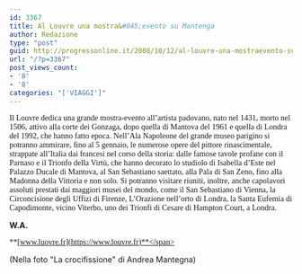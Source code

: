```yaml
---
id: 3367
title: Al Louvre una mostra&#045;evento su Mantenga
author: Redazione
type: "post"
guid: http://progressonline.it/2008/10/12/al-louvre-una-mostraevento-su-mantenga/
url: "/?p=3367"
post_views_count:
- '8'
- '8'
categories: "['VIAGGI']"
---
```


<span style="font-family: Tahoma">Il Louvre dedica una grande mostra-evento all’artista padovano, nato nel 1431, morto nel 1506, attivo alla corte dei Gonzaga, dopo quella di Mantova del 1961 e quella di Londra del 1992, che hanno fatto epoca. Nell’Ala Napoleone del grande museo parigino si potranno ammirare, fino al 5 gennaio, le numerose opere del pittore rinascimentale, strappate all’Italia dai francesi nel corso della storia: dalle famose tavole profane con il Parnaso e il Trionfo della Virtù, che hanno decorato lo studiolo di Isabella d’Este nel Palazzo Ducale di Mantova, al San Sebastiano saettato, alla Pala di San Zeno, fino alla Madonna della Vittoria e non solo. Si potranno visitare riuniti, inoltre, anche capolavori assoluti prestati dai maggiori musei del mondo, come il San Sebastiano di Vienna, la Circoncisione degli Uffizi di Firenze, L’Orazione nell’orto di Londra, la Santa Eufemia di Capodimonte, vicino Viterbo, uno dei Trionfi di Cesare di Hampton Court, a Londra. </span>

**W.A.**

<span style="font-family: Tahoma">**[www.luovre.fr](https://www.louvre.fr)**</span>

(Nella foto "La crocifissione" di Andrea Mantegna)